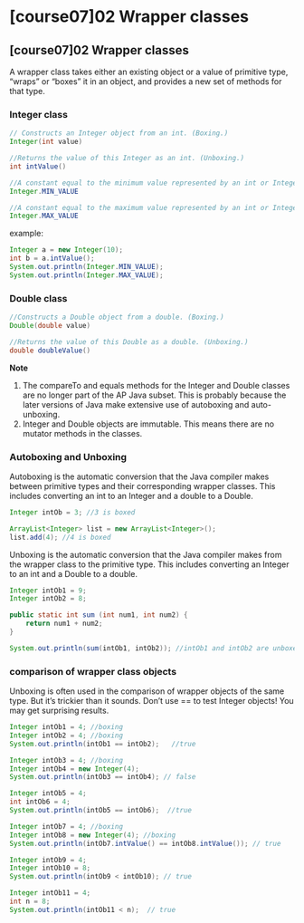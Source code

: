 # \[course07]02 Wrapper classes

## \[course07]02 Wrapper classes

A wrapper class takes either an existing object or a value of primitive type, “wraps” or “boxes” it in an object, and provides a new set of methods for that type.

### Integer class

```java
// Constructs an Integer object from an int. (Boxing.)
Integer(int value)

//Returns the value of this Integer as an int. (Unboxing.)
int intValue()

//A constant equal to the minimum value represented by an int or Integer.
Integer.MIN_VALUE

//A constant equal to the maximum value represented by an int or Integer.
Integer.MAX_VALUE

```

example:

```java
Integer a = new Integer(10);
int b = a.intValue();
System.out.println(Integer.MIN_VALUE);
System.out.println(Integer.MAX_VALUE);
```

### Double class

```java
//Constructs a Double object from a double. (Boxing.)
Double(double value)

//Returns the value of this Double as a double. (Unboxing.)
double doubleValue()

```

**Note**

1. The compareTo and equals methods for the Integer and Double classes are no longer part of the AP Java subset. This is probably because the later versions of Java make extensive use of autoboxing and auto-unboxing.
2. Integer and Double objects are immutable. This means there are no mutator methods in the classes.

### Autoboxing and Unboxing

Autoboxing is the automatic conversion that the Java compiler makes between primitive types and their corresponding wrapper classes. This includes converting an int to an Integer and a double to a Double.

```java
Integer intOb = 3; //3 is boxed

ArrayList<Integer> list = new ArrayList<Integer>();
list.add(4); //4 is boxed
```

Unboxing is the automatic conversion that the Java compiler makes from the wrapper class to the primitive type. This includes converting an Integer to an int and a Double to a double.

```java
Integer intOb1 = 9; 
Integer intOb2 = 8;

public static int sum (int num1, int num2) { 
    return num1 + num2; 
}

System.out.println(sum(intOb1, intOb2)); //intOb1 and intOb2 are unboxed
```

### comparison of wrapper class objects

Unboxing is often used in the comparison of wrapper objects of the same type. But it’s trickier than it sounds. Don’t use == to test Integer objects! You may get surprising results.

```java
Integer intOb1 = 4; //boxing
Integer intOb2 = 4; //boxing
System.out.println(intOb1 == intOb2);   //true

Integer intOb3 = 4; //boxing
Integer intOb4 = new Integer(4);
System.out.println(intOb3 == intOb4); // false

Integer intOb5 = 4;
int intOb6 = 4;
System.out.println(intOb5 == intOb6);  //true

Integer intOb7 = 4; //boxing
Integer intOb8 = new Integer(4); //boxing
System.out.println(intOb7.intValue() == intOb8.intValue()); // true

Integer intOb9 = 4;
Integer intOb10 = 8;
System.out.println(intOb9 < intOb10); // true

Integer intOb11 = 4;
int n = 8;
System.out.println(intOb11 < n);  // true

```
